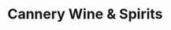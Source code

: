 ---
title: "Cannery Wine & Spirits"
url: /sun-prairie/cannery-wine-und-spirits/
shop: Spirituosen
---